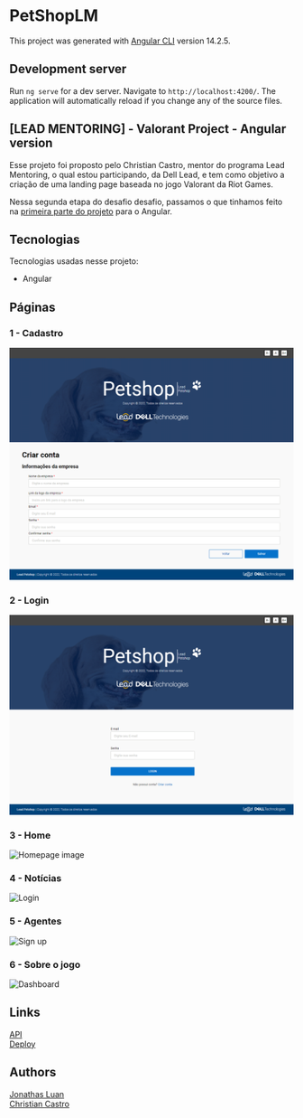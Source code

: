 # PetShopLM

This project was generated with [Angular CLI](https://github.com/angular/angular-cli) version 14.2.5.

## Development server

Run `ng serve` for a dev server. Navigate to `http://localhost:4200/`. The application will automatically reload if you change any of the source files.
## [LEAD MENTORING] - Valorant Project - Angular version
Esse projeto foi proposto pelo Christian Castro, mentor do programa Lead Mentoring, o qual estou participando, da Dell Lead, e tem como objetivo a criação de uma landing page baseada no jogo Valorant da Riot Games.  
  
  
Nessa segunda etapa do desafio desafio, passamos o que tinhamos feito na <a href="https://github.com/jonathasltavares/-Lead-Mentoring--Valorant-Project/tree/develop" target="_blank">primeira parte do projeto</a>  para o Angular.


## Tecnologias 

Tecnologias usadas nesse projeto:

* Angular 

## Páginas  

### 1 - Cadastro

![Homepage image](/src/assets/README/cadastro.png)

### 2 - Login

![Homepage image](/src/assets/README/login.png)

### 3 - Home

![Homepage image](/src/assets/README/home.png)


### 4 - Notícias

![Login](/src/assets/README/noticias.png)


### 5 - Agentes

![Sign up](/src/assets/README/agentes.png)


### 6 - Sobre o jogo

![Dashboard](/src/assets/README/sobre.png)


## Links

  <a href="https://github.com/jonathasltavares/LeadMentoringPetShopAPI" target="_blank" rel="noopener noreferrer">API</a><br>
  <a href="https://leadmentoringvalorantproject.vercel.app" target="_blank" rel="noopener noreferrer">Deploy</a>
  

## Authors

  <a href="https://github.com/jonathasltavares" target="_blank" rel="noopener noreferrer">Jonathas Luan</a>  
  <a href="https://github.com/CCastro01" target="_blank" rel="noopener noreferrer">Christian Castro</a>  

